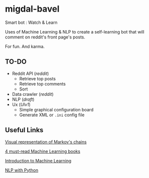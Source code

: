 migdal-bavel
============

Smart bot : Watch &amp; Learn


Uses of Machine Learning & NLP to create a self-learning bot that will comment on reddit's front page's posts.

For fun. And karma.


TO-DO
---------

* Reddit API (_reddit_)
    * Retrieve top posts
    * Retrieve top comments
    * Sort
* Data crawler (_reddit_)
* NLP (_draft_)
* Ux (_UIv1_)
    * Simple graphical configuration board
    * Generate XML or `.ini` config file

Useful Links
-------------

[Visual representation of Markov's chains](http://setosa.io/blog/2014/07/26/markov-chains/index.html)

[4 must-read Machine Learning books](http://metacademy.org/roadmaps/cjrd/level-up-your-ml)

[Introduction to Machine Learning](http://alex.smola.org/drafts/thebook.pdf)

[NLP with Python](http://victoria.lviv.ua/html/fl5/NaturalLanguageProcessingWithPython.pdf)
